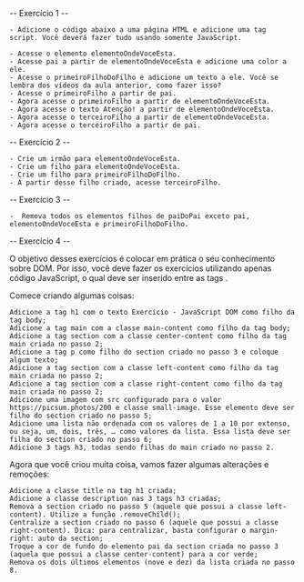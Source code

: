 -- Exercício 1 --

    - Adicione o código abaixo a uma página HTML e adicione uma tag script. Você deverá fazer tudo usando somente JavaScript.

    - Acesse o elemento elementoOndeVoceEsta.
    - Acesse pai a partir de elementoOndeVoceEsta e adicione uma color a ele.
    - Acesse o primeiroFilhoDoFilho e adicione um texto a ele. Você se lembra dos vídeos da aula anterior, como fazer isso?
    - Acesse o primeiroFilho a partir de pai.
    - Agora acesse o primeiroFilho a partir de elementoOndeVoceEsta.
    - Agora acesse o texto Atenção! a partir de elementoOndeVoceEsta.
    - Agora acesse o terceiroFilho a partir de elementoOndeVoceEsta.
    - Agora acesse o terceiroFilho a partir de pai.

-- Exercício 2 --


    - Crie um irmão para elementoOndeVoceEsta.
    - Crie um filho para elementoOndeVoceEsta.
    - Crie um filho para primeiroFilhoDoFilho.
    - A partir desse filho criado, acesse terceiroFilho.

-- Exercício 3 --

    -  Remova todos os elementos filhos de paiDoPai exceto pai, elementoOndeVoceEsta e primeiroFilhoDoFilho.

-- Exercício 4 --

 O objetivo desses exercícios é colocar em prática o seu conhecimento sobre DOM. Por isso, você deve fazer os exercícios utilizando apenas código JavaScript, o qual deve ser inserido entre as tags <script> e </script>.

Comece criando algumas coisas:

    Adicione a tag h1 com o texto Exercício - JavaScript DOM como filho da tag body;
    Adicione a tag main com a classe main-content como filho da tag body;
    Adicione a tag section com a classe center-content como filho da tag main criada no passo 2;
    Adicione a tag p como filho do section criado no passo 3 e coloque algum texto;
    Adicione a tag section com a classe left-content como filho da tag main criada no passo 2;
    Adicione a tag section com a classe right-content como filho da tag main criada no passo 2;
    Adicione uma imagem com src configurado para o valor https://picsum.photos/200 e classe small-image. Esse elemento deve ser filho do section criado no passo 5;
    Adicione uma lista não ordenada com os valores de 1 a 10 por extenso, ou seja, um, dois, três, … como valores da lista. Essa lista deve ser filha do section criado no passo 6;
    Adicione 3 tags h3, todas sendo filhas do main criado no passo 2.

Agora que você criou muita coisa, vamos fazer algumas alterações e remoções:

    Adicione a classe title na tag h1 criada;
    Adicione a classe description nas 3 tags h3 criadas;
    Remova a section criado no passo 5 (aquele que possui a classe left-content). Utilize a função .removeChild();
    Centralize a section criado no passo 6 (aquele que possui a classe right-content). Dica: para centralizar, basta configurar o margin-right: auto da section;
    Troque a cor de fundo do elemento pai da section criada no passo 3 (aquela que possui a classe center-content) para a cor verde;
    Remova os dois últimos elementos (nove e dez) da lista criada no passo 8.

